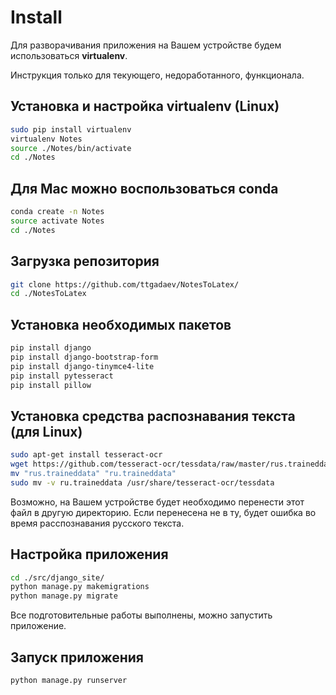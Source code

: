 # Install

Для разворачивания приложения на Вашем устройстве будем использоваться **virtualenv**.

Инструкция только для текующего, недоработанного, функционала.

## Установка и настройка **virtualenv** (Linux)
```bash
sudo pip install virtualenv
virtualenv Notes
source ./Notes/bin/activate
cd ./Notes
```

## Для Mac можно воспользоваться **conda**
```bash
conda create -n Notes
source activate Notes
cd ./Notes
```

## Загрузка репозитория
```bash
git clone https://github.com/ttgadaev/NotesToLatex/
cd ./NotesToLatex
```

## Установка необходимых пакетов
```bash
pip install django
pip install django-bootstrap-form
pip install django-tinymce4-lite
pip install pytesseract
pip install pillow
```

## Установка средства распознавания текста (для Linux)
```bash
sudo apt-get install tesseract-ocr
wget https://github.com/tesseract-ocr/tessdata/raw/master/rus.traineddata
mv "rus.traineddata" "ru.traineddata"
sudo mv -v ru.traineddata /usr/share/tesseract-ocr/tessdata
```
Возможно, на Вашем устройстве будет необходимо перенести этот файл в другую директорию.
Если перенесена не в ту, будет ошибка во время расспознавания русского текста.

## Настройка приложения
```bash
cd ./src/django_site/
python manage.py makemigrations
python manage.py migrate
```

Все подготовительные работы выполнены, можно запустить приложение. 

## Запуск приложения
```bash
python manage.py runserver
```




